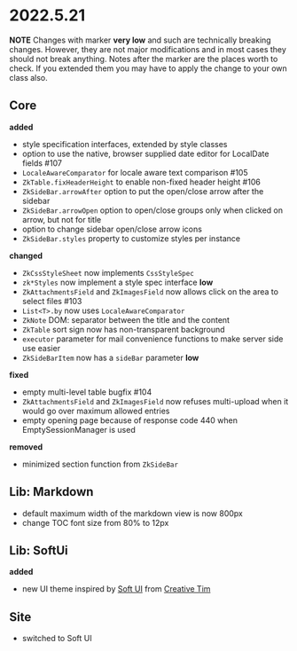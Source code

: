 # 2022.5.21

**NOTE** Changes with marker **very low** and such are technically breaking changes. However, they are
not major modifications and in most cases they should not break anything. Notes after the marker
are the places worth to check. If you extended them you may have to apply the change to your own class also.

## Core

**added**

- style specification interfaces, extended by style classes
- option to use the native, browser supplied date editor for LocalDate fields #107
- `LocaleAwareComparator` for locale aware text comparison #105
- `ZkTable.fixHeaderHeight` to enable non-fixed header height #106
- `ZkSideBar.arrowAfter` option to put the open/close arrow after the sidebar
- `ZkSideBar.arrowOpen` option to open/close groups only when clicked on arrow, but not for title
- option to change sidebar open/close arrow icons
- `ZkSideBar.styles` property to customize styles per instance

**changed**

- `ZkCssStyleSheet` now implements `CssStyleSpec`
- `zk*Styles` now implement a style spec interface **low**
- `ZkAttachmentsField` and `ZkImagesField` now allows click on the area to select files #103
- `List<T>.by` now uses `LocaleAwareComparator`
- `ZkNote` DOM: separator between the title and the content
- `ZkTable` sort sign now has non-transparent background
- `executor` parameter for mail convenience functions to make server side use easier
- `ZkSideBarItem` now has a `sideBar` parameter **low**

**fixed**

- empty multi-level table bugfix #104
- `ZkAttachmentsField` and `ZkImagesField` now refuses multi-upload when it would go over maximum allowed entries
- empty opening page because of response code 440 when EmptySessionManager is used

**removed**

- minimized section function from `ZkSideBar`

## Lib: Markdown

- default maximum width of the markdown view is now 800px
- change TOC font size from 80% to 12px

## Lib: SoftUi

**added**

- new UI theme inspired by [Soft UI](https://www.creative-tim.com/product/soft-ui-dashboard-react) from [Creative Tim](https://www.creative-tim.com/)

## Site

- switched to Soft UI